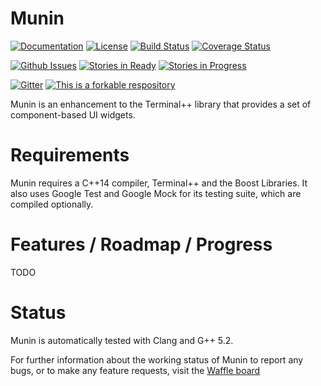# Munin

[![Documentation](https://codedocs.xyz/KazDragon/munin.svg)](https://codedocs.xyz/KazDragon/munin/)
[![License](https://img.shields.io/github/license/KazDragon/munin.svg)](https://en.wikipedia.org/wiki/MIT_License)
[![Build Status](https://travis-ci.org/KazDragon/munin.svg?branch=master)](https://travis-ci.org/KazDragon/munin)
[![Coverage Status](https://coveralls.io/repos/github/KazDragon/munin/badge.svg?branch=master)](https://coveralls.io/github/KazDragon/munin?branch=master)

[![Github Issues](https://img.shields.io/github/issues/KazDragon/munin.svg)](https://github.com/KazDragon/munin/issues)
[![Stories in Ready](https://badge.waffle.io/KazDragon/munin.png?label=ready&title=Stories%20In%20Ready)](https://waffle.io/KazDragon/munin)
[![Stories in Progress](https://badge.waffle.io/KazDragon/munin.png?label=in%20progress&title=Stories%20In%20Progress)](https://waffle.io/KazDragon/munin)

[![Gitter](https://badges.gitter.im/KazDragon/munin.svg)](https://gitter.im/KazDragon/munin?utm_source=badge&utm_medium=badge&utm_campaign=pr-badge)
[![This is a forkable respository](https://img.shields.io/badge/forkable-yes-brightgreen.svg)](https://basicallydan.github.io/forkability/?u=KazDragon&r=munin)

Munin is an enhancement to the Terminal++ library that provides a set of component-based UI widgets.

# Requirements

Munin requires a C++14 compiler, Terminal++ and the Boost Libraries.  It also uses Google Test and Google Mock for its testing suite, which are compiled optionally.

# Features / Roadmap / Progress

TODO

# Status

Munin is automatically tested with Clang and G++ 5.2.

For further information about the working status of Munin to report any bugs, or to make any feature requests, visit the [Waffle board](https://waffle.io/KazDragon/munin)

